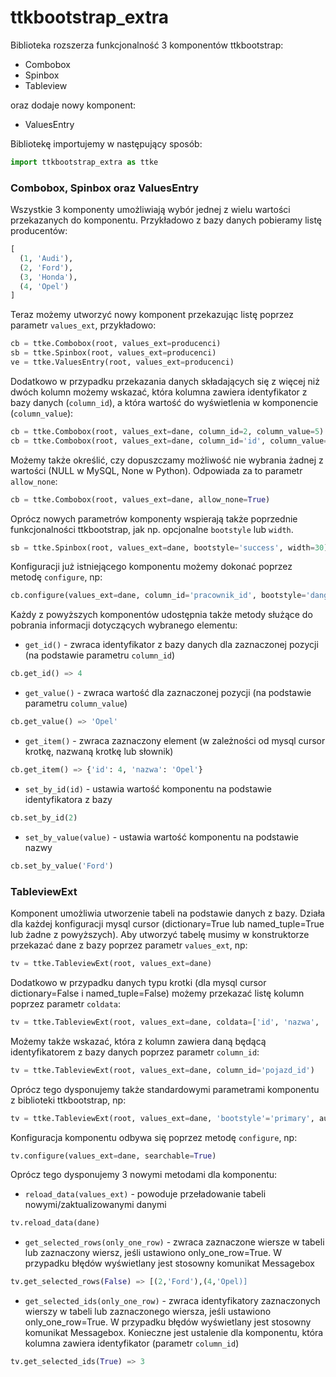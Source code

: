 # ttkbootstrap_extra

Biblioteka rozszerza funkcjonalność 3 komponentów ttkbootstrap:
- Combobox
- Spinbox
- Tableview

oraz dodaje nowy komponent:
- ValuesEntry

Bibliotekę importujemy w następujący sposób:
```python
import ttkbootstrap_extra as ttke
```

### Combobox, Spinbox oraz ValuesEntry
Wszystkie 3 komponenty umożliwiają wybór jednej z wielu wartości przekazanych do komponentu. Przykładowo z bazy danych pobieramy listę producentów:
```python
[
  (1, 'Audi'),
  (2, 'Ford'),
  (3, 'Honda'),
  (4, 'Opel')
]
```
Teraz możemy utworzyć nowy komponent przekazując listę poprzez parametr `values_ext`, przykładowo:
```python
cb = ttke.Combobox(root, values_ext=producenci)
sb = ttke.Spinbox(root, values_ext=producenci)
ve = ttke.ValuesEntry(root, values_ext=producenci)
```
Dodatkowo w przypadku przekazania danych składających się z więcej niż dwóch kolumn możemy wskazać, która kolumna zawiera identyfikator z bazy danych (`column_id`), a która wartość do wyświetlenia w komponencie (`column_value`):
```python
cb = ttke.Combobox(root, values_ext=dane, column_id=2, column_value=5) # dla wartości w mysql cursor dictionary=False oraz named_tuple=False 
cb = ttke.Combobox(root, values_ext=dane, column_id='id', column_value='nazwa') # dla wartości w mysql cursor dictionary=True lub named_tuple=True 
```
Możemy także określić, czy dopuszczamy możliwość nie wybrania żadnej z wartości (NULL w MySQL, None w Python). Odpowiada za to parametr `allow_none`:
```python
cb = ttke.Combobox(root, values_ext=dane, allow_none=True)
```
Oprócz nowych parametrów komponenty wspierają także poprzednie funkcjonalności ttkbootstrap, jak np. opcjonalne `bootstyle` lub `width`.
```python
sb = ttke.Spinbox(root, values_ext=dane, bootstyle='success', width=30)
```
Konfiguracji już istniejącego komponentu możemy dokonać poprzez metodę `configure`, np:
```python
cb.configure(values_ext=dane, column_id='pracownik_id', bootstyle='danger')
```
Każdy z powyższych komponentów udostępnia także metody służące do pobrania informacji dotyczących wybranego elementu:
- `get_id()` - zwraca identyfikator z bazy danych dla zaznaczonej pozycji (na podstawie parametru `column_id`)
```python
cb.get_id() => 4
```
- `get_value()` - zwraca wartość dla zaznaczonej pozycji (na podstawie parametru `column_value`)
```python
cb.get_value() => 'Opel'
```
- `get_item()` - zwraca zaznaczony element (w zależności od mysql cursor krotkę, nazwaną krotkę lub słownik)
```python
cb.get_item() => {'id': 4, 'nazwa': 'Opel'}
```
- `set_by_id(id)` - ustawia wartość komponentu na podstawie identyfikatora z bazy
```python
cb.set_by_id(2)
```
- `set_by_value(value)` - ustawia wartość komponentu na podstawie nazwy
```python
cb.set_by_value('Ford')
```
### TableviewExt
Komponent umożliwia utworzenie tabeli na podstawie danych z bazy. Działa dla każdej konfiguracji mysql cursor (dictionary=True lub named_tuple=True lub żadne z powyższych). Aby utworzyć tabelę musimy w konstruktorze przekazać dane z bazy poprzez parametr `values_ext`, np:
```python
tv = ttke.TableviewExt(root, values_ext=dane)
```
Dodatkowo w przypadku danych typu krotki (dla mysql cursor dictionary=False i named_tuple=False) możemy przekazać listę kolumn poprzez parametr `coldata`:
```python
tv = ttke.TableviewExt(root, values_ext=dane, coldata=['id', 'nazwa', 'data'])
```
Możemy także wskazać, która z kolumn zawiera daną będącą identyfikatorem z bazy danych poprzez parametr `column_id`:
```python
tv = ttke.TableviewExt(root, values_ext=dane, column_id='pojazd_id')
```
Oprócz tego dysponujemy także standardowymi parametrami komponentu z biblioteki ttkbootstrap, np:
```python
tv = ttke.TableviewExt(root, values_ext=dane, 'bootstyle'='primary', autofit=True, height=15)
```
Konfiguracja komponentu odbywa się poprzez metodę `configure`, np:
```python
tv.configure(values_ext=dane, searchable=True)
```
Oprócz tego dysponujemy 3 nowymi metodami dla komponentu:
- `reload_data(values_ext)` - powoduje przeładowanie tabeli nowymi/zaktualizowanymi danymi
```python
tv.reload_data(dane)
```
- `get_selected_rows(only_one_row)` - zwraca zaznaczone wiersze w tabeli lub zaznaczony wiersz, jeśli ustawiono only_one_row=True. W przypadku błędów wyświetlany jest stosowny komunikat Messagebox
```python
tv.get_selected_rows(False) => [(2,'Ford'),(4,'Opel)]
```
- `get_selected_ids(only_one_row)` - zwraca identyfikatory zaznaczonych wierszy w tabeli lub zaznaczonego wiersza, jeśli ustawiono only_one_row=True. W przypadku błędów wyświetlany jest stosowny komunikat Messagebox. Konieczne jest ustalenie dla komponentu, która kolumna zawiera identyfikator (parametr `column_id`)
```python
tv.get_selected_ids(True) => 3
```
